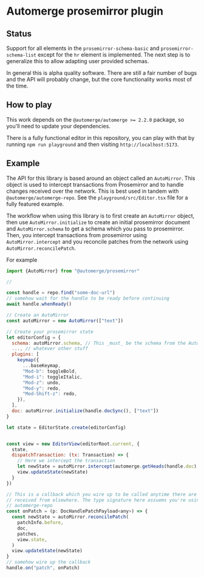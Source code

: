 # Automerge prosemirror plugin

## Status

Support for all elements in the `prosemirror-schema-basic` and `prosemirror-schema-list` except for the `hr` element is implemented. The next step is to generalize this to allow adapting user provided schemas.

In general this is alpha quality software. There are still a fair number of bugs and the API will probably change, but the core functionality works most of the time.

## How to play

This work depends on the `@automerge/automerge >= 2.2.0` package, so you'll need to update your dependencies.

There is a fully functional editor in this repository, you can play with that by running `npm run playground` and then visiting `http://localhost:5173`.

## Example

The API for this library is based around an object called an `AutoMirror`. This object is used to intercept transactions from Prosemirror and to handle changes received over the network. This is best used in tandem with `@automerge/automerge-repo`. See the `playground/src/Editor.tsx` file for a fully featured example.

The workflow when using this library is to first create an `AutoMirror` object, then use `AutoMirror.initialize` to create an initial prosemirror document and `AutoMirror.schema` to get a schema which you pass to prosemirror. Then, you intercept transactions from prosemirror using `AutoMirror.intercept` and you reconcile patches from the network using `AutoMirror.reconcilePatch`.

For example

```javascript
import {AutoMirror} from "@automerge/prosemirror"

//

const handle = repo.find("some-doc-url")
// somehow wait for the handle to be ready before continuing
await handle.whenReady()

// Create an AutoMirror
const autoMirror = new AutoMirror(["text"])

// Create your prosemirror state
let editorConfig = {
  schema: autoMirror.schema, // This _must_ be the schema from the AutoMirror
  ..., // whatever other stuff
  plugins: [
    keymap({
      ...baseKeymap,
      "Mod-b": toggleBold,
      "Mod-i": toggleItalic,
      "Mod-z": undo,
      "Mod-y": redo,
      "Mod-Shift-z": redo,
    }),
  ],
  doc: autoMirror.initialize(handle.docSync(), ["text"])
}

let state = EditorState.create(editorConfig)


const view = new EditorView(editorRoot.current, {
  state,
  dispatchTransaction: (tx: Transaction) => {
    // Here we intercept the transaction
    let newState = autoMirror.intercept(automerge.getHeads(handle.doc), doChange, tx, view.state)
    view.updateState(newState)
  }
})

// This is a callback which you wire up to be called anytime there are changes
// received from elsewhere. The type signature here assuems you're using
// automerge-repo
const onPatch = (p: DocHandlePatchPayload<any>) => {
  const newState = autoMirror.reconcilePatch(
    patchInfo.before,
    doc,
    patches,
    view.state,
  )
  view.updateState(newState)
}
// somehow wire up the callback
handle.on("patch", onPatch)
```
